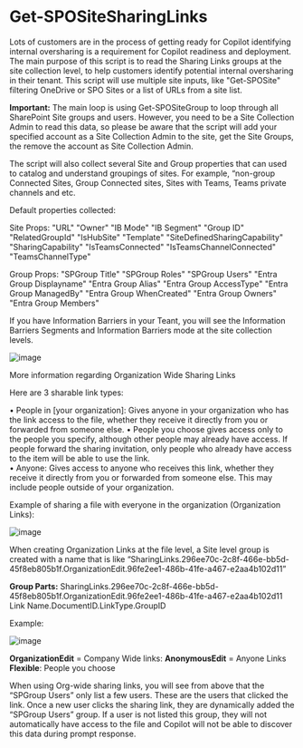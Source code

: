 # Get-SPOSiteSharingLinks

Lots of customers are in the process of getting ready for Copilot identifying internal oversharing is a requirement for Copilot readiness and deployment. The main purpose of this script is to read the Sharing Links groups at the site collection level, to help customers identify potential internal oversharing in their tenant.
This script will use multiple site inputs, like "Get-SPOSite" filtering OneDrive or SPO Sites or a list of URLs from a site list.

**Important:** The main loop is using Get-SPOSiteGroup to loop through all SharePoint Site groups and users. However, you need to be a Site Collection Admin to read this data, so please be aware that the script will add your specified account as a Site Collection Admin to the site, get the Site Groups, the remove the account as Site Collection Admin.

The script will also collect several Site and Group properties that can used to catalog and understand groupings of sites. For example,  “non-group Connected Sites, Group Connected sites, Sites with Teams, Teams private channels and etc.

Default properties collected:

Site Props:
"URL"
"Owner" 
"IB Mode"
"IB Segment"
"Group ID" 
"RelatedGroupId"
"IsHubSite"
"Template"
"SiteDefinedSharingCapability"
"SharingCapability"
"IsTeamsConnected"
"IsTeamsChannelConnected"
"TeamsChannelType"
  

Group Props:
"SPGroup Title"
"SPGroup Roles"
"SPGroup Users"
"Entra Group Displayname"
"Entra Group Alias"
"Entra Group AccessType"
"Entra Group ManagedBy"
"Entra Group WhenCreated"
"Entra Group Owners"
"Entra Group Members"

If you have Information Barriers in your Teant, you will see the Information Barriers Segments and Information Barriers mode at the site collection levels.


![image](https://github.com/mikelee1313/Get-SPOSiteSharingLinks/assets/62190454/5fa98621-4594-4c7d-a39a-671ded1387af)


More information regarding Organization Wide Sharing Links

Here are 3 sharable link types:

•	People in [your organization]:  Gives anyone in your organization who has the link access to the file, whether they receive it directly from you or forwarded from someone else.
•	People you choose gives access only to the people you specify, although other people may already have access. If people forward the sharing invitation, only people who already have access to the item will be able to use the link.  
•	Anyone:  Gives access to anyone who receives this link, whether they receive it directly from you or forwarded from someone else. This may include people outside of your organization.

Example of sharing a file with everyone in the organization (Organization Links):

![image](https://github.com/mikelee1313/Get-SPOSiteSharingLinks/assets/62190454/a2de2d50-0c73-40b5-9089-282cf7d386d9)

When creating Organization Links at the file level, a Site level group is created with a name that is like “SharingLinks.296ee70c-2c8f-466e-bb5d-45f8eb805b1f.OrganizationEdit.96fe2ee1-486b-41fe-a467-e2aa4b102d11”

**Group Parts:**
SharingLinks.296ee70c-2c8f-466e-bb5d-45f8eb805b1f.OrganizationEdit.96fe2ee1-486b-41fe-a467-e2aa4b102d11
Link Name.DocumentID.LinkType.GroupID

Example:

![image](https://github.com/mikelee1313/Get-SPOSiteSharingLinks/assets/62190454/e2e05093-2a48-49a1-99d7-84b0205b1280)

**OrganizationEdit** = Company Wide links:
**AnonymousEdit** = Anyone Links
**Flexible**: People you choose

When using Org-wide sharing links,  you will see from above that the “SPGroup Users” only list a few users. These are the users that clicked the link.  Once a new user clicks the sharing link, they are dynamically added the “SPGroup Users” group. If a user is not listed this group, they will not automatically have access to the file and Copilot will not be able to discover this data during prompt response.
